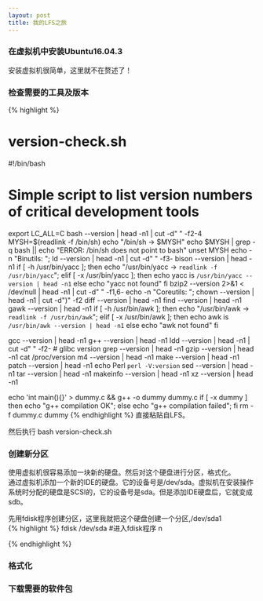 ```yaml
---
layout: post
title: 我的LFS之旅
---
```

### 在虚拟机中安装Ubuntu16.04.3
安装虚拟机很简单，这里就不在赘述了！  

### 检查需要的工具及版本


{% highlight %}
# version-check.sh
#!/bin/bash
# Simple script to list version numbers of critical development tools
export LC_ALL=C
bash --version | head -n1 | cut -d" " -f2-4
MYSH=$(readlink -f /bin/sh)
echo "/bin/sh -> $MYSH"
echo $MYSH | grep -q bash || echo "ERROR: /bin/sh does not point to bash"
unset MYSH
echo -n "Binutils: "; ld --version | head -n1 | cut -d" " -f3-
bison --version | head -n1
if [ -h /usr/bin/yacc ]; then
echo "/usr/bin/yacc -> `readlink -f /usr/bin/yacc`";
elif [ -x /usr/bin/yacc ]; then
echo yacc is `/usr/bin/yacc --version | head -n1`
else
echo "yacc not found"
fi
bzip2 --version 2>&1 < /dev/null | head -n1 | cut -d" " -f1,6-
echo -n "Coreutils: "; chown --version | head -n1 | cut -d")" -f2
diff --version | head -n1
find --version | head -n1
gawk --version | head -n1
if [ -h /usr/bin/awk ]; then
echo "/usr/bin/awk -> `readlink -f /usr/bin/awk`";
elif [ -x /usr/bin/awk ]; then
echo awk is `/usr/bin/awk --version | head -n1`
else
echo "awk not found"
fi

gcc --version | head -n1
g++ --version | head -n1
ldd --version | head -n1 | cut -d" " -f2- # glibc version
grep --version | head -n1
gzip --version | head -n1
cat /proc/version
m4 --version | head -n1
make --version | head -n1
patch --version | head -n1
echo Perl `perl -V:version`
sed --version | head -n1
tar --version | head -n1
makeinfo --version | head -n1
xz --version | head -n1

echo 'int main(){}' > dummy.c && g++ -o dummy dummy.c
if [ -x dummy ]
then echo "g++ compilation OK";
else echo "g++ compilation failed"; fi
rm -f dummy.c dummy
{% endhighlight %}
直接粘贴自LFS。  

然后执行 bash version-check.sh




### 创建新分区
使用虚拟机很容易添加一块新的硬盘。然后对这个硬盘进行分区，格式化。  
通过虚拟机添加一个新的IDE的硬盘。它的设备号是/dev/sda。虚拟机在安装操作系统时分配的硬盘是SCSI的，它的设备号是sda。但是添加IDE硬盘后，它就变成sdb。  

先用fdisk程序创建分区，这里我就把这个硬盘创建一个分区,/dev/sda1  
{% highlight %}
fdisk /dev/sda #进入fdisk程序
n

{% endhighlight %}


### 格式化

### 下载需要的软件包

